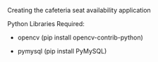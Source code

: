Creating the cafeteria seat availability application


Python Libraries Required:

- opencv (pip install opencv-contrib-python)

- pymysql (pip install PyMySQL)